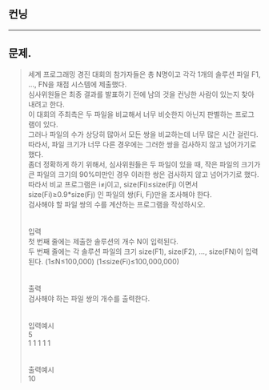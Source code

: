 ## 컨닝
___
## 문제.
> 세계 프로그래밍 경진 대회의 참가자들은 총 N명이고 각각 1개의 솔루션 파일 F1, …, FN을 채점 시스템에 제출했다.</br>
> 심사위원들은 최종 결과를 발표하기 전에 남의 것을 컨닝한 사람이 있는지 찾아내려고 한다.</br>
> 이 대회의 주최측은 두 파일을 비교해서 너무 비슷한지 아닌지 판별하는 프로그램이 있다.</br>
> 그러나 파일의 수가 상당히 많아서 모든 쌍을 비교하는데 너무 많은 시간 걸린다. </br>
> 따라서, 파일 크기가 너무 다른 경우에는 그러한 쌍을 검사하지 않고 넘어가기로 했다.</br>
> 좀더 정확하게 하기 위해서, 심사위원들은 두 파일이 있을 때, 작은 파일의 크기가 큰 파일의 크기의 90%미만인 경우 이러한 쌍은 검사하지 않고 넘어가기로 했다. </br>
> 따라서 비교 프로그램은 i≠j이고, size(Fi)≤size(Fj) 이면서 size(Fi)≥0.9*size(Fj) 인 파일의 쌍(Fi, Fj)만을 조사해야 한다.</br>
> 검사해야 할 파일 쌍의 수를 계산하는 프로그램을 작성하시오.</br>
> </br></br>
> 입력</br>
> 첫 번째 줄에는 제출한 솔루션의 개수 N이 입력된다.</br>
> 두 번째 줄에는 각 솔루션 파일의 크기 size(F1), size(F2), …, size(FN)이 입력된다. (1≤N≤100,000) (1≤size(Fi)≤100,000,000)</br>
> </br></br>
> 출력</br>
> 검사해야 하는 파일 쌍의 개수를 출력한다.</br>
> </br></br>
> 입력예시</br>
> 5</br>
> 1 1 1 1 1</br>
> </br></br>
> 출력예시</br>
> 10</br>